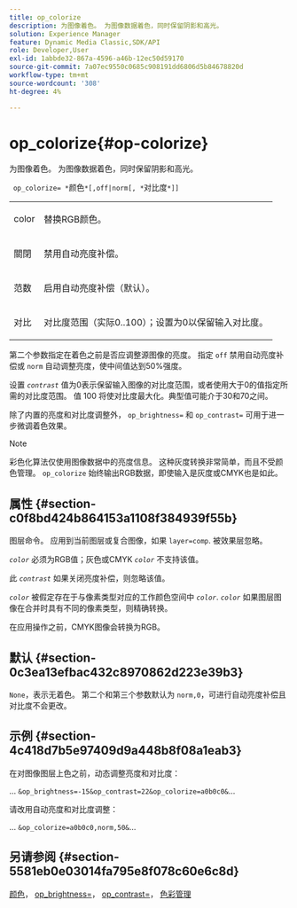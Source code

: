 ```yaml
---
title: op_colorize
description: 为图像着色。 为图像数据着色，同时保留阴影和高光。
solution: Experience Manager
feature: Dynamic Media Classic,SDK/API
role: Developer,User
exl-id: 1abbde32-867a-4596-a46b-12ec50d59170
source-git-commit: 7a07ec9550c0685c908191dd6806d5b84678820d
workflow-type: tm+mt
source-wordcount: '308'
ht-degree: 4%

---
```


# op_colorize{#op-colorize}

为图像着色。 为图像数据着色，同时保留阴影和高光。

` op_colorize= *`颜色`*[,off|norm[, *`对比度`*]]`

<table id="simpletable_768D6CDF3F734E7F89DC7AB2EAAC0C77"> 
 <tr class="strow"> 
  <td class="stentry"> <p> <span class="varname"> color </span> </p> </td> 
  <td class="stentry"> <p>替换RGB颜色。 </p> </td> 
 </tr> 
 <tr class="strow"> 
  <td class="stentry"> <p> <span class="codeph"> 關閉 </span> </p> </td> 
  <td class="stentry"> <p>禁用自动亮度补偿。 </p> </td> 
 </tr> 
 <tr class="strow"> 
  <td class="stentry"> <p> <span class="codeph"> 范数 </span> </p> </td> 
  <td class="stentry"> <p>启用自动亮度补偿（默认）。 </p> </td> 
 </tr> 
 <tr class="strow"> 
  <td class="stentry"> <p> <span class="varname"> 对比 </span> </p> </td> 
  <td class="stentry"> <p>对比度范围（实际0..100）；设置为0以保留输入对比度。 </p> </td> 
 </tr> 
</table>

第二个参数指定在着色之前是否应调整源图像的亮度。 指定 `off` 禁用自动亮度补偿或 `norm` 自动调整亮度，使中间值达到50%强度。

设置 *`contrast`* 值为0表示保留输入图像的对比度范围，或者使用大于0的值指定所需的对比度范围。 值 100 将使对比度最大化。典型值可能介于30和70之间。

除了内置的亮度和对比度调整外， `op_brightness=` 和 `op_contrast=` 可用于进一步微调着色效果。

>[!NOTE]
>
>彩色化算法仅使用图像数据中的亮度信息。 这种灰度转换非常简单，而且不受颜色管理。 `op_colorize` 始终输出RGB数据，即使输入是灰度或CMYK也是如此。

## 属性 {#section-c0f8bd424b864153a1108f384939f55b}

图层命令。 应用到当前图层或复合图像，如果 `layer=comp`. 被效果层忽略。

*`color`* 必须为RGB值；灰色或CMYK *`color`* 不支持该值。

此 *`contrast`* 如果关闭亮度补偿，则忽略该值。

*`color`* 被假定存在于与像素类型对应的工作颜色空间中 *`color`*. *`color`* 如果图层图像在合并时具有不同的像素类型，则精确转换。

在应用操作之前，CMYK图像会转换为RGB。

## 默认 {#section-0c3ea13efbac432c8970862d223e39b3}

`None`，表示无着色。 第二个和第三个参数默认为 `norm,0`，可进行自动亮度补偿且对比度不会更改。

## 示例 {#section-4c418d7b5e97409d9a448b8f08a1eab3}

在对图像图层上色之前，动态调整亮度和对比度：

… `&op_brightness=-15&op_contrast=22&op_colorize=a0b0c0&`…

请改用自动亮度和对比度调整：

… `&op_colorize=a0b0c0,norm,50&`…

## 另请参阅 {#section-5581eb0e03014fa795e8f078c60e6c8d}

[颜色](/help/aem-is-ir-api/is-api/http-ref/image-serving-api-ref/c-http-protocol-reference/c-data-types/r-is-http-color.md)， [op_brightness=](../../../../../is-api/http-ref/image-serving-api-ref/c-http-protocol-reference/c-command-reference/r-op-brightness.md#reference-edf79dc41ae5411c80bec3ee3731c58a)， [op_contrast=](../../../../../is-api/http-ref/image-serving-api-ref/c-http-protocol-reference/c-command-reference/r-op-contrast.md#reference-b26dfa9869fd43bebea0fbb8e9fe743d)， [色彩管理](../../../../../is-api/http-ref/image-serving-api-ref/c-http-protocol-reference/c-syntax-and-features/r-color-management.md#reference-c7e4a72d589145189f7e4bcb6b4544d7)
